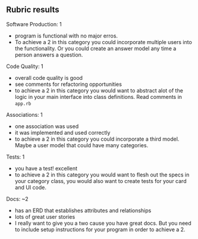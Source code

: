 ## Rubric results

Software Production: 1
- program is functional with no major erros.
- To achieve a 2 in this category you could incorporate multiple users into the functionality. Or you could create an answer model any time a person answers a question.

Code Quality: 1
- overall code quality is good
- see comments for refactoring opportunities
- to achieve a 2 in this category you would want to abstract alot of the logic in your main interface into class definitions. Read comments in `app.rb`

Associations: 1
- one association was used
- it was implemented and used correctly
- to achieve a 2 in this category you could incorporate a third model. Maybe a user model that could have many categories.

Tests: 1
- you have a test! excellent
- to achieve a 2 in this category you would want to flesh out the specs in your category class, you would also want to create tests for your card and UI code.

Docs: ~2
- has an ERD that establishes attributes and relationships
- lots of great user stories
- I really want to give you a two cause you have great docs. But you need to include setup instructions for your program in order to achieve a 2.

